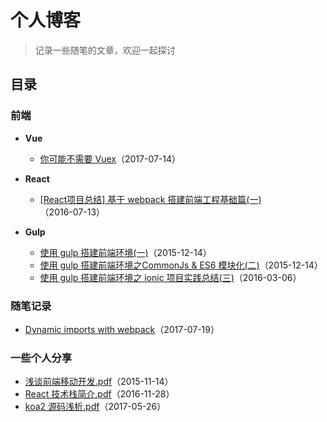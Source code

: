# 个人博客

> 记录一些随笔的文章，欢迎一起探讨

## 目录

### 前端

  - **Vue**
    - [你可能不需要 Vuex](https://github.com/chenbin92/blog/issues/1)（2017-07-14）

  - **React**
    - [[React项目总结] 基于 webpack 搭建前端工程基础篇(一)](https://github.com/chenbin92/react-redux-webpack-starter/issues/1)（2016-07-13）

  - **Gulp**
    - [使用 gulp 搭建前端环境(一)](https://github.com/chenbin92/ES6-with-gulp-build/issues/3)（2015-12-14）
    - [使用 gulp 搭建前端环境之CommonJs & ES6 模块化(二)](https://github.com/chenbin92/ES6-with-gulp-build/issues/4)（2015-12-14）
    - [使用 gulp 搭建前端环境之 ionic 项目实践总结(三)](https://github.com/chenbin92/ES6-with-gulp-build/issues/6)（2016-03-06）

### 随笔记录

  - [Dynamic imports with webpack](https://github.com/chenbin92/blog/issues/2)（2017-07-19）


### 一些个人分享
  - [浅谈前端移动开发.pdf](http://osysqvegm.bkt.clouddn.com/%E6%B5%85%E8%B0%88%E5%89%8D%E7%AB%AF%E7%A7%BB%E5%8A%A8%E5%BC%80%E5%8F%91.pdf)（2015-11-14）
  - [React 技术栈简介.pdf](http://osysqvegm.bkt.clouddn.com/React%20%E6%8A%80%E6%9C%AF%E6%A0%88%E7%AE%80%E4%BB%8B.pdf)（2016-11-28）
  - [koa2 源码浅析.pdf](http://osysqvegm.bkt.clouddn.com/koa%20%E6%BA%90%E7%A0%81%E6%B5%85%E6%9E%90.pdf)（2017-05-26）
